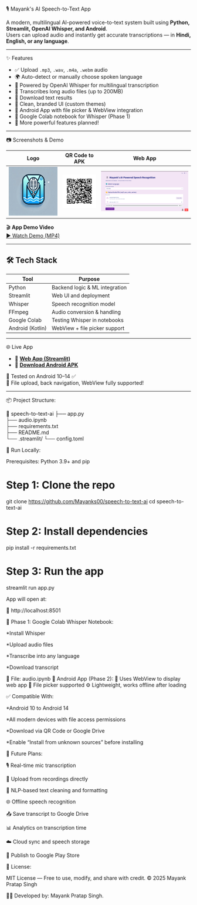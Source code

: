 🎙️ Mayank's AI Speech-to-Text App

A modern, multilingual AI-powered voice-to-text system built using **Python, Streamlit, OpenAI Whisper, and Android**.  
Users can upload audio and instantly get accurate transcriptions — in **Hindi, English, or any language**.

---

✨ Features

- ✅ Upload `.mp3`, `.wav`, `.m4a`, `.webm` audio
- 🌍 Auto-detect or manually choose spoken language
- 🧠 Powered by OpenAI Whisper for multilingual transcription
- 📜 Transcribes long audio files (up to 200MB)
- 💾 Download text results
- 🎨 Clean, branded UI (custom themes)
- 📁 Android App with file picker & WebView integration
- 🧪 Google Colab notebook for Whisper (Phase 1)
- 🔄 More powerful features planned!

---

📷 Screenshots & Demo

| Logo | QR Code to APK | Web App |
|------|----------------|---------|
| ![Logo](https://github.com/Mayanks00/speech-to-text-ai/blob/main/APP%20LOGO.png?raw=true) | ![QR](https://github.com/Mayanks00/speech-to-text-ai/blob/main/sppech%20text%20AI%20QR.png?raw=true) | ![WebApp](https://github.com/Mayanks00/speech-to-text-ai/blob/main/WEB%20APP%20PAGE.png?raw=true) |

🎬 **App Demo Video**  
[▶️ Watch Demo (MP4)](https://raw.githubusercontent.com/Mayanks00/speech-to-text-ai/main/video%20recording%20of%20speech%20to%20text%20ai%20app.mp4)

---

## 🛠️ Tech Stack

| Tool          | Purpose                          |
|---------------|----------------------------------|
| Python        | Backend logic & ML integration   |
| Streamlit     | Web UI and deployment            |
| Whisper       | Speech recognition model         |
| FFmpeg        | Audio conversion & handling      |
| Google Colab  | Testing Whisper in notebooks     |
| Android (Kotlin) | WebView + file picker support |

---

🌐 Live App

- 🔹 [**Web App (Streamlit)**](https://speech-to-text-ai-ahg9u7gwpkuuurmtaukxiq.streamlit.app/)
- 🔹 [**Download Android APK**](https://docs.google.com/uc?export=download&id=1NzeYVuIbq7bAnXzeRigo8q3dqhr3lMgs)

🧪 Tested on Android 10–14 ✅  
📁 File upload, back navigation, WebView fully supported!

---

📦 Project Structure:


📁 speech-to-text-ai
├── app.py                 
├── audio.ipynb            
├── requirements.txt       
├── README.md              
└── .streamlit/
    └── config.toml        

  
🚀 Run Locally:

Prerequisites: Python 3.9+ and pip

# Step 1: Clone the repo
git clone https://github.com/Mayanks00/speech-to-text-ai
cd speech-to-text-ai

# Step 2: Install dependencies
pip install -r requirements.txt

# Step 3: Run the app
streamlit run app.py

App will open at:

📍 http://localhost:8501

📗 Phase 1: Google Colab Whisper Notebook:

*Install Whisper

*Upload audio files

*Transcribe into any language

*Download transcript

📎 File: audio.ipynb
📱 Android App (Phase 2):
🔗 Uses WebView to display web app
📂 File picker supported
⚙️ Lightweight, works offline after loading

✅ Compatible With:

*Android 10 to Android 14

*All modern devices with file access permissions

*Download via QR Code or Google Drive

*Enable “Install from unknown sources” before installing

📅 Future Plans:

🎙️ Real-time mic transcription

📁 Upload from recordings directly

🧠 NLP-based text cleaning and formatting

🌐 Offline speech recognition

📤 Save transcript to Google Drive

📊 Analytics on transcription time

☁️ Cloud sync and speech storage

📱 Publish to Google Play Store

📃 License:

MIT License — Free to use, modify, and share with credit.
    © 2025 Mayank Pratap Singh

👨‍💻 Developed by:
Mayank Pratap Singh.






